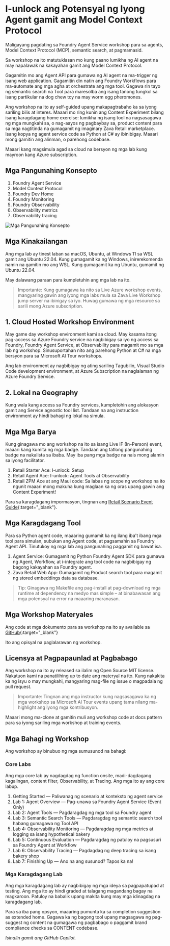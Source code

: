# I-unlock ang Potensyal ng Iyong Agent gamit ang Model Context Protocol

Maligayang pagdating sa Foundry Agent Service workshop para sa agents, Model Context Protocol (MCP), semantic search, at pagmamasid.

Sa workshop na ito matutuklasan mo kung paano lumikha ng AI agent na may napalawak na kakayahan gamit ang Model Context Protocol.

Gagamitin mo ang Agent API para gumawa ng AI agent na ma-trigger ng isang web application. Gagamitin din natin ang Foundry Workflows para ma-automate ang mga agha at orchestrate ang mga tool. Gagawa rin tayo ng semantic search na Tool para maresolba ang isang tanong tungkol sa isang partikular na dog chew toy na may worm egg pheromones.

Ang workshop na ito ay self-guided upang makapagtrabaho ka sa iyong sariling bilis at interes. Maaari mo ring kunin ang Content Experiment bilang isang karagdagang home exercise: lumikha ng isang tool na nagsasagawa ng mga mungkahi sa, o nag-aayos ng pagbaybay sa, product content para sa mga nagtitinda na gumagamit ng imaginary Zava Retail marketplace. Isang kopya ng agent service code sa Python at C# ay ibinibigay. Maaari mong gamitin ang alinman, o parehong codebase.

Maaari kang magsimula agad sa cloud na bersyon ng mga lab kung mayroon kang Azure subscription.

## Mga Pangunahing Konsepto

1. Foundry Agent Service
2. Model Context Protocol
3. Foundry Dev Home
4. Foundry Monitoring
5. Foundry Observability
6. Observability metrics
7. Observability tracing

![Mga Pangunahing Konsepto](../media/retail-scenario.svg)

## Mga Kinakailangan

Ang mga lab ay tinest laban sa macOS, Ubuntu, at Windows 11 sa WSL gamit ang Ubuntu 22.04. Kung gumagamit ka ng Windows, inirerekomenda namin na gamitin mo ang WSL. Kung gumagamit ka ng Ubuntu, gumamit ng Ubuntu 22.04.

May dalawang paraan para kumpletuhin ang mga lab na ito.

> Importante: Kung gumagawa ka nito sa Live Azure workshop events, mangyaring gawin ang iyong mga labs mula sa Zava Live Workshop jump server na ibinigay sa iyo. Huwag gumawa ng mga resource sa sarili mong Azure subscription.

## 1. Cloud Hosted Workshop Environment

May game day workshop environment kami sa cloud. May kasama itong pag-access sa Azure Foundry service na nagbibigay sa iyo ng access sa Foundry, Foundry Agent Service, at Observability para magamit mo sa mga lab ng workshop. Sinusuportahan nito ang parehong Python at C# na mga bersyon para sa Microsoft AI Tour workshops.

Ang lab environment ay nagbibigay ng ating sariling Tagubilin, Visual Studio Code development environment, at Azure Subscription na naglalaman ng Azure Foundry Service.

## 2. Lokal na Geography

Kung wala kang access sa Foundry services, kumpletohin ang alokasyon gamit ang Service agnostic tool list. Tandaan na ang instruction environment ay hindi bahagi ng lokal na simula.

## Mga Mga Barya

Kung ginagawa mo ang workshop na ito sa isang Live IF (In-Person) event, maaari kang kumita ng mga badge. Tandaan ang tatlong pangunahing badge na nakalista sa ibaba. May iba pang mga badge na nais mong alamin sa iyong facilitator.

1. Retail Starter Ace: I-unlock: Setup
2. Retail Agent Ace: I-unlock: Agent Tools at Observability
3. Retail ZPM Ace at ang Maui code: Sa labas ng scope ng workshop na ito ngunit maaari mong makuha kung maglaan ka ng oras upang gawin ang Content Experiment!

Para sa karagdagang impormasyon, tingnan ang [Retail Scenario Event Guide](https://aka.ms/ai-tour-26-retail-scenario-event-guide){:target="_blank"}.

## Mga Karagdagang Tool

Para sa Python agent code, maaaring gumamit ka ng ilang iba't ibang mga tool para simulan, subukan ang Agent code, at pagsamahin sa Foundry Agent API. Tinutukoy ng mga lab ang pangunahing paggamit ng bawat isa.

1. Agent Service: Gumagamit ng Python Foundry Agent SDK para gumawa ng Agent, Workflow, at i-integrate ang tool code na nagbibigay ng bagong kakayahan sa Foundry agent.
2. Zava Retail Web App: Gumagamit ng Product search tool para magamit ng stored embeddings data sa database.

> Tip: Ginagawa ng Makefile ang pag-install at pag-download ng mga runtime at dependency na medyo mas simple – at binabawasan ang mga potensyal na error na maaaring maranasan.

## Mga Workshop Materyales

Ang code at mga dokumento para sa workshop na ito ay available sa [GitHub](https://github.com/gloveboxes/Unlock-your-agents-potential-with-Model-Context-Protocol-PostgreSQL-Workshop){:target="_blank"}

Ito ang opisyal na paglalarawan ng workshop.

## Licensya at Pagpapaunlad at Pagbabago

Ang workshop na ito ay released sa ilalim ng Open Source MIT license. Nakatuon kami na panatilihing up to date ang materyal na ito. Kung nakakita ka ng isyu o may mungkahi, mangyaring mag-file ng issue o magpadala ng pull request.

> Importante: Tingnan ang mga instructor kung nagsasagawa ka ng mga workshop sa Microsoft AI Tour events upang tama nilang ma-highlight ang iyong mga kontribusyon.

Maaari mong ma-clone at gamitin muli ang workshop code at docs pattern para sa iyong sariling mga workshop at training events.

## Mga Bahagi ng Workshop

Ang workshop ay binubuo ng mga sumusunod na bahagi:

### Core Labs

Ang mga core lab ay nagdagdag ng function onsite, madi-dagdagang kagalingan, content filter, Observability, at Tracing. Ang mga ito ay ang core labup.

1. Getting Started — Paliwanag ng scenario at konteksto ng agent service
2. Lab 1: Agent Overview — Pag-unawa sa Foundry Agent Service (Event Only)
3. Lab 2: Agent Tools — Pagdaragdag ng mga tool sa Foundry agent
4. Lab 3: Semantic Search Tools — Pagdaragdag ng semantic search tool habang gumagawa ng Tool API
5. Lab 4: Observability Monitoring — Pagdaragdag ng mga metrics at logging sa isang hypothetical bakery
6. Lab 5: Continuous Evaluation — Pagdaragdag ng patuloy na pagsusuri sa Foundry Agent at Workflow
7. Lab 6: Observability Tracing — Pagdagdag ng deep tracing sa isang bakery shop
8. Lab 7: Finishing Up — Ano na ang susunod? Tapos ka na!

### Mga Karagdagang Lab

Ang mga karagdagang lab ay nagbibigay ng mga ideya sa pagpapatupad at testing. Ang mga ito ay hindi graded at talagang magandang bagay na magkaroon. Patuloy na babalik upang makita kung may mga idinagdag na karagdagang lab.

Para sa iba pang opsyon, maaaring pumunta ka sa completion suggestion as extended home. Gagawa ka ng bagong tool upang magsagawa ng pag-suggest ng content na gumagawa ng pagbabago o paggamit brand compliance checks sa CONTENT codebase.

*Isinalin gamit ang GitHub Copilot.*
